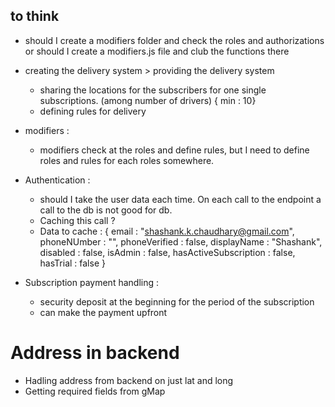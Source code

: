 ## to think

- should I create a modifiers folder and check the roles and authorizations or should I create a modifiers.js file and club the functions there
- creating the delivery system > providing the delivery system
    - sharing the locations for the subscribers for one single subscriptions. (among number of drivers) 
    { min : 10}
    - defining rules for delivery

- modifiers :
    - modifiers check at the roles and define rules, but I need to define roles and rules for each roles somewhere.

- Authentication :
    - should I take the user data each time. On each call to the endpoint a call to the db is not good for db.
    - Caching this call ? 
    - Data to cache : 
    {
        email : "shashank.k.chaudhary@gmail.com",
        phoneNUmber : "",
        phoneVerified : false,
        displayName : "Shashank",
        disabled : false,
        isAdmin : false,
        hasActiveSubscription : false,
        hasTrial : false
    }

- Subscription payment handling :
    - security deposit at the beginning for the period of the subscription
    - can make the payment upfront

# Address in backend
- Hadling address from backend on just lat and long 
- Getting required fields from gMap